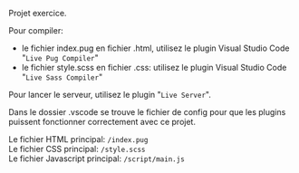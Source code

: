 Projet exercice.

Pour compiler:
- le fichier index.pug en fichier .html, utilisez le plugin Visual Studio Code "`Live Pug Compiler`"
- le fichier style.scss en fichier .css: utilisez le plugin Visual Studio Code "`Live Sass Compiler`"

Pour lancer le serveur, utilisez le plugin "`Live Server`".

Dans le dossier .vscode se trouve le fichier de config pour que les plugins puissent fonctionner correctement avec ce projet.


Le fichier HTML principal: `/index.pug`<br>
Le fichier CSS principal: `/style.scss`<br>
Le fichier Javascript principal: `/script/main.js`